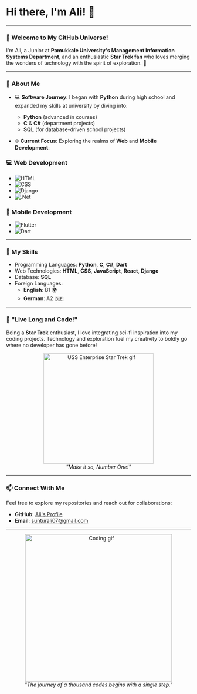 # Hi there, I'm Ali! 👋

---

### 🌌 Welcome to My GitHub Universe!

I'm Ali, a Junior at **Pamukkale University's Management Information Systems Department**, and an enthusiastic **Star Trek fan** who loves merging the wonders of technology with the spirit of exploration. 🖖

---

### 🚀 About Me

- 💻 **Software Journey**: I began with **Python** during high school and expanded my skills at university by diving into:
  - **Python** (advanced in courses)
  - **C** & **C#** (department projects)
  - **SQL** (for database-driven school projects)

- 🌐 **Current Focus**: Exploring the realms of **Web** and **Mobile Development**:
### 💻 Web Development
- ![HTML](https://img.shields.io/badge/HTML5-%23E34F26.svg?style=flat&logo=html5&logoColor=white)
- ![CSS](https://img.shields.io/badge/CSS3-%231572B6.svg?style=flat&logo=css3&logoColor=white)
- ![Django](https://img.shields.io/badge/Django-%23092E20.svg?style=flat&logo=django&logoColor=white)
- ![.Net](https://img.shields.io/badge/.NET-%235C2D91.svg?style=flat&logo=dotnet&logoColor=white)

### 📱 Mobile Development
- ![Flutter](https://img.shields.io/badge/Flutter-%2302569B.svg?style=flat&logo=flutter&logoColor=white)
- ![Dart](https://img.shields.io/badge/Dart-%230175C2.svg?style=flat&logo=dart&logoColor=white)

---

### 🌟 My Skills

- Programming Languages: **Python**, **C**, **C#**, **Dart**
- Web Technologies: **HTML**, **CSS**, **JavaScript**, **React**, **Django**
- Database: **SQL**
- Foreign Languages:
  - **English**: B1 🌍
  - **German**: A2 🇩🇪

---

### 🖖 "Live Long and Code!"

Being a **Star Trek** enthusiast, I love integrating sci-fi inspiration into my coding projects. Technology and exploration fuel my creativity to boldly go where no developer has gone before!

<div align="center">
  <img src="https://media3.giphy.com/media/v1.Y2lkPTc5MGI3NjExeWxsdXJmZ3cwajFlYnE3ZGZ3MDF1a3ZqdWh5ZHo3bm53dnh5cjU2byZlcD12MV9pbnRlcm5hbF9naWZfYnlfaWQmY3Q9Zw/4v1pOaMg4Z1pOUFK5K/giphy.webp" alt="USS Enterprise Star Trek gif" width="300" />
  <br>
  <em>"Make it so, Number One!"</em>
</div>

---

### 📫 Connect With Me

Feel free to explore my repositories and reach out for collaborations:

- **GitHub**: [Ali's Profile](https://github.com/alisuntur)
- **Email**: sunturali07@gmail.com

---

<div align="center">
  <img src="https://media4.giphy.com/media/v1.Y2lkPTc5MGI3NjExcjN2ZXgxZXFmZ3I3cG5nZzNxcHhwanRzbGg5NXhnaWU3Nnc2YzhxaSZlcD12MV9pbnRlcm5hbF9naWZfYnlfaWQmY3Q9Zw/Rpl1sod1vCXK0L2SUN/giphy.webp" alt="Coding gif" width="400" />
  <br>
  <em>"The journey of a thousand codes begins with a single step."</em>
</div>
